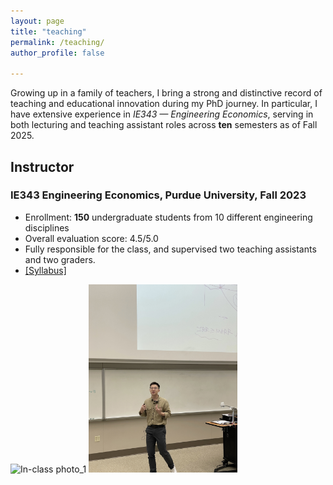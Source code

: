 ```yaml
---
layout: page
title: "teaching"
permalink: /teaching/
author_profile: false

---
```


Growing up in a family of teachers, I bring a strong and distinctive record of teaching and educational innovation during my PhD journey. In particular, I have extensive experience in *IE343 — Engineering Economics*, serving in both lecturing and teaching assistant roles across **ten** semesters as of Fall 2025.

## Instructor

### IE343 Engineering Economics, Purdue University, Fall 2023
- Enrollment: **150** undergraduate students from 10 different engineering disciplines
- Overall evaluation score: 4.5/5.0
- Fully responsible for the class, and supervised two teaching assistants and two graders.
- [[Syllabus]](../pdf/IE343_syllabus_ZY.pdf)
  
<img src="../images/inclass_photo_1.JPG" alt="In-class photo_1" width="400"> <img src="../images/inclass_photo_2.jpg" alt="In-class photo_2" width="238">
